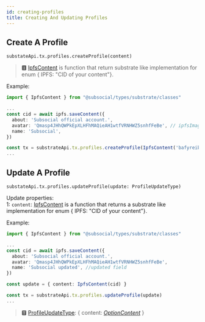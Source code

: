 ```yaml
---
id: creating-profiles
title: Creating And Updating Profiles
---
```


## Create A Profile

```
substateApi.tx.profiles.createProfile(content)
```

> 🅸 [IpfsContent](https://docs.subsocial.network/js-docs/js-sdk/interfaces/interfaces.reaction.html) is function that return substrate like implementation for enum { IPFS: "CID of your content"}.  

Example:

```typescript
import { IpfsContent } from "@subsocial/types/substrate/classes"

...
const cid = await ipfs.saveContent({
  about: 'Subsocial official account.',
  avatar: 'Qmasp4JHhQWPkEpXLHFhMAQieAH1wtfVRNHWZ5snhfFeBe', // ipfsImageCid = await api.subsocial.ipfs.saveFile(file)
  name: 'Subsocial',
})

const tx = substrateApi.tx.profiles.createProfile(IpfsContent('bafyreib3mgbou4xln42qqcgj6qlt3cif35x4ribisxgq7unhpun525l54e'))
...
```

## Update A Profile

```
substateApi.tx.profiles.updateProfile(update: ProfileUpdateType)
```

Update properties:  
1: `content`: [IpfsContent](https://docs.subsocial.network/js-docs/js-sdk/interfaces/interfaces.reaction.html) 
is a function that returns a substrate like implementation for enum { IPFS: "CID of your content"}.  

Example: 

```typescript
import { IpfsContent } from "@subsocial/types/substrate/classes"

...
const cid = await ipfs.saveContent({
  about: 'Subsocial official account.',
  avatar: 'Qmasp4JHhQWPkEpXLHFhMAQieAH1wtfVRNHWZ5snhfFeBe',
  name: 'Subsocial updated', //updated field
})

const update = { content: IpfsContent(cid) }

const tx = substrateApi.tx.profiles.updateProfile(update)
...
```

> 🆃 [ProfileUpdateType](https://docs.subsocial.network/js-docs/js-sdk/modules.html#profileupdatetype): { content: [_OptionContent_](https://docs.subsocial.network/js-docs/js-sdk/classes/optioncontent.html) }  
